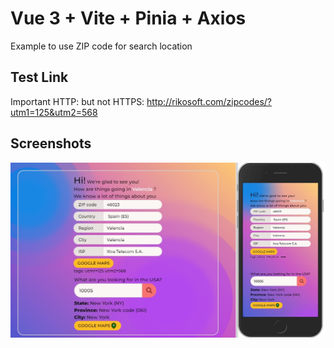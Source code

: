 # Vue 3 + Vite + Pinia + Axios

Example  to use ZIP code for search location

## Test Link
Important HTTP:  but not HTTPS:
http://rikosoft.com/zipcodes/?utm1=125&utm2=568

## Screenshots
![App Screenshot](public/images/demo.jpg)



